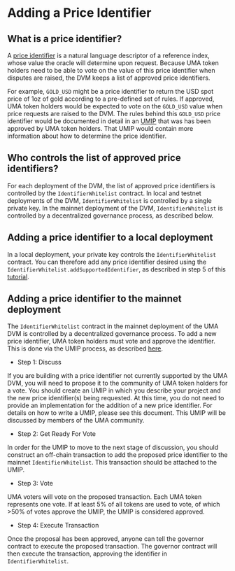 # Adding a Price Identifier

## What is a price identifier?

A [price identifier](../../synthetic_tokens/glossary.md#price-identifier) is a natural language descriptor of a reference index, whose value the oracle will determine upon request. 
Because UMA token holders need to be able to vote on the value of this price identifier when disputes are raised, the DVM keeps a list of approved price identifiers. 

For example, `GOLD_USD` might be a price identifier to return the USD spot price of 1oz of gold according to a pre-defined set of rules. If approved, UMA token holders would be expected to vote on the `GOLD_USD` value when price requests are raised to the DVM. 
The rules behind this `GOLD_USD` price identifier would be documented in detail in an [UMIP](./UMIPs.md) that was has been approved by UMA token holders. 
That UMIP would contain more information about how to determine the price identifier. 

## Who controls the list of approved price identifiers?
For each deployment of the DVM, the list of approved price identifiers is controlled by the `IdentifierWhitelist` contract.
In local and testnet deployments of the DVM, `IdentifierWhitelist` is controlled by a single private key. 
In the mainnet deployment of the DVM, `IdentifierWhitelist` is controlled by a decentralized governance process, as described below.

## Adding a price identifier to a local deployment
In a local deployment, your private key controls the `IdentifierWhitelist` contract. 
You can therefore add any price identifier desired using the `IdentifierWhitelist.addSupportedIdentifier`, as described in step 5 of this [tutorial](../../synthetic_tokens/tutorials/creating_from_truffle.md). 

<!-- TODO: Add a section for ## Adding a price identifier to a testnet deployment --> 

## Adding a price identifier to the mainnet deployment
The `IdentifierWhitelist` contract in the mainnet deployment of the UMA DVM is controlled by a decentralized governance process. 
To add a new price identifier, UMA token holders must vote and approve the identifier. 
This is done via the UMIP process, as described [here](./UMIPs.md). 

- Step 1: Discuss

If you are building with a price identifier not currently supported by the UMA DVM, you will need to propose it to the community of UMA token holders for a vote. 
You should create an UMIP in which you describe your project and the new price identifier(s) being requested. 
At this time, you do not need to provide an implementation for the addition of a new price identifier. 
For details on how to write a UMIP, please see this document. This UMIP will be discussed by members of the UMA community. 

- Step 2: Get Ready For Vote

In order for the UMIP to move to the next stage of discussion, you should construct an off-chain transaction to add the proposed price identifier to the mainnet `IdentifierWhitelist`. This transaction should be attached to the UMIP. 

- Step 3: Vote

UMA voters will vote on the proposed transaction. Each UMA token represents one vote. If at least 5% of all tokens are used to vote, of which >50% of votes approve the UMIP, the UMIP is considered approved. 

- Step 4: Execute Transaction

Once the proposal has been approved, anyone can tell the governor contract to execute the proposed transaction. 
The governor contract will then execute the transaction, approving the identifier in `IdentifierWhitelist`.
